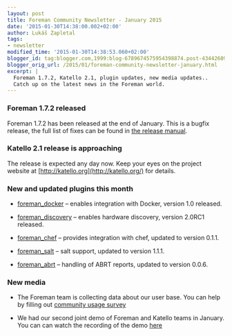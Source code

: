 ```yaml
---
layout: post
title: Foreman Community Newsletter - January 2015
date: '2015-01-30T14:38:00.002+02:00'
author: Lukáš Zapletal
tags:
- newsletter
modified_time: '2015-01-30T14:38:53.060+02:00'
blogger_id: tag:blogger.com,1999:blog-6789674575954398874.post-4344260925100932853
blogger_orig_url: /2015/01/foreman-community-newsletter-january.html
excerpt: |
  Foreman 1.7.2, Katello 2.1, plugin updates, new media updates..
  Catch up on the latest news in the Foreman world.
---
```


### Foreman 1.7.2 released

Foreman 1.7.2 has been released at the end of January. This is a bugfix release, the full list of fixes can be found in 
[the release manual](http://theforeman.org/manuals/1.7/index.html#Releasenotesfor1.7.2).

### Katello 2.1 release is approaching

The release is expected any day now. Keep your eyes on the project website
at [http://katello.org](http://katello.org/) for details.

### New and updated plugins this month

* [foreman_docker](https://github.com/theforeman/foreman-docker)
    – enables integration with Docker, version 1.0 released.

* [foreman_discovery](https://github.com/theforeman/foreman_discovery)
    – enables hardware discovery, version 2.0RC1 released.

* [foreman_chef](https://github.com/theforeman/foreman_chef)
    – provides integration with chef, updated to version 0.1.1.

* [foreman_salt](https://github.com/theforeman/foreman_salt)
    – salt support, updated to version 1.1.1.

* [foreman_abrt](http://foreman_abrt/)
    – handling of ABRT reports, updated to version 0.0.6.

### New media

* The Foreman team is collecting data about our user base. You can help by
  filling out [community usage survey](https://docs.google.com/a/redhat.com/forms/d/1_pOvOCL5MmnI7rM1-AC4XyMF5rwS81QkcUIrDOWQmIM/viewform?c=0&w=1)

* We had our second joint demo of Foreman and Katello teams in January.
  You can can watch the recording of the demo [here](https://www.youtube.com/watch?v=u3fSrFODmiE)

